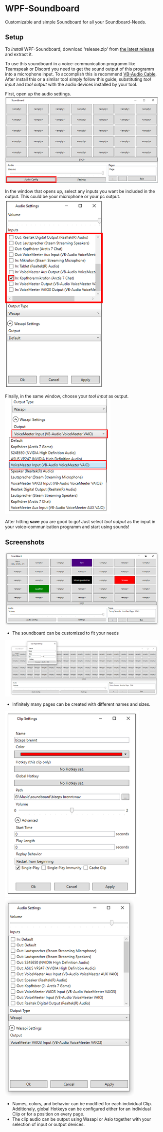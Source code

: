 # WPF-Soundboard

Customizable and simple Soundboard for all your Soundboard-Needs.

## Setup

To *install* WPF-Soundboard, download 'release.zip' from [the latest release](https://github.com/fritz3n/WPF-Soundboard/releases/latest) and extract it.

To use this soundboard in a voice-communication programm like Teamspeak or Discord you need to get the sound output of this programm into a microphone input.
To accomplish this is recommend [VB-Audio Cable](https://vb-audio.com/Cable/). After install this or a similar tool simply follow this guide, substituting *tool input* and *tool output* with the audio devices installed by your tool.

First, open up the audio settings.
![audio settings](Screenshots/setup1.png "audio settings")

In the window that opens up, select any inputs you want be included in the output. This could be your microphone or your pc output.
![audio settings](Screenshots/setup2.png "audio settings")

Finally, in the same window, choose your *tool input* as output.
![audio settings](Screenshots/setup3.png "audio settings")

After hitting **save** you are good to go! Just select *tool output* as the input in your voice-communication programm and start using sounds!

## Screenshots

![alt text](Screenshots/Soundboard.png "The sounboard")

* The soundboard can be customized to fit your needs

![alt text](Screenshots/Pagesettings.png "Page settings")

* Infinitely many pages can be created with different names and sizes.

![alt text](Screenshots/Clipsettings.png "Clip settings")  ![alt text](Screenshots/Audiosettings.png "Audio settings")
 
* Names, colors, and behavior can be modified for each individual Clip. Additionaly, global Hotkeys can be configured either for an individual Clip or for a position on every page.
* The clip audio can be output using Wasapi or Asio together with your selection of input or output devices.
